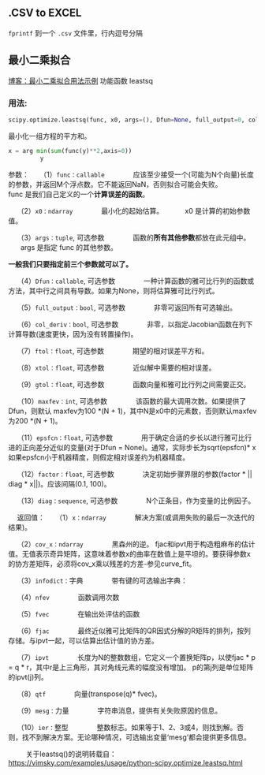 ## .CSV to EXCEL

`fprintf` 到一个 `.csv` 文件里，行内逗号分隔

## 最小二乘拟合

[博客：最小二乘拟合用法示例](https://www.cnblogs.com/keye/p/8690183.html)
功能函数 leastsq

### 用法:

```python
scipy.optimize.leastsq(func, x0, args=(), Dfun=None, full_output=0, col_deriv=0, ftol=1.49012e-08, xtol=1.49012e-08, gtol=0.0, maxfev=0, epsfcn=None, factor=100, diag=None)
```

最小化一组方程的平方和。

```python
x = arg min(sum(func(y)**2,axis=0))
         y
```

参数：
   （1）`func：callable`
         应该至少接受一个(可能为N个向量)长度的参数，并返回M个浮点数。它不能返回NaN，否则拟合可能会失败。
          func 是我们自己定义的一个**计算误差的函数**。

   （2）`x0：ndarray`
         最小化的起始估算。
   	     x0 是计算的初始参数值。

   （3）`args：tuple`, 可选参数
         函数的**所有其他参数**都放在此元组中。
 	     args 是指定 func 的其他参数。

**一般我们只要指定前三个参数就可以了。**

   （4）`Dfun：callable`, 可选参数
         一种计算函数的雅可比行列的函数或方法，其中行之间具有导数。如果为None，则将估算雅可比行列式。

   （5）`full_output：bool`, 可选参数
         非零可返回所有可选输出。

   （6）`col_deriv：bool`, 可选参数
         非零，以指定Jacobian函数在列下计算导数(速度更快，因为没有转置操作)。

   （7）`ftol：float`, 可选参数
         期望的相对误差平方和。

   （8）`xtol：float`, 可选参数
         近似解中需要的相对误差。

   （9）`gtol：float`, 可选参数
         函数向量和雅可比行列之间需要正交。

   （10）`maxfev：int`, 可选参数
         该函数的最大调用次数。如果提供了Dfun，则默认 maxfev为100 *(N + 1)，其中N是x0中的元素数，否则默认maxfev为200 *(N + 1)。

   （11）`epsfcn：float`, 可选参数
         用于确定合适的步长以进行雅可比行进的正向差分近似的变量(对于Dfun = None)。通常，实际步长为sqrt(epsfcn)* x如果epsfcn小于机器精度，则假定相对误差约为机器精度。

   （12）`factor：float`, 可选参数
         决定初始步骤界限的参数(factor * || diag * x||)。应该间隔(0.1, 100)。

   （13）`diag：sequence`, 可选参数
         N个正条目，作为变量的比例因子。

   返回值：
   （1）`x：ndarray`
         解决方案(或调用失败的最后一次迭代的结果)。

   （2）`cov_x：ndarray`
         黑森州的逆。 fjac和ipvt用于构造粗麻布的估计值。无值表示奇异矩阵，这意味着参数x的曲率在数值上是平坦的。要获得参数x的协方差矩阵，必须将cov_x乘以残差的方差-参见curve_fit。

   （3）`infodict：`字典
         带有键的可选输出字典：

   （4）`nfev`
         函数调用次数

   （5）`fvec`
         在输出处评估的函数

   （6）`fjac`
         最终近似雅可比矩阵的QR因式分解的R矩阵的排列，按列存储。与ipvt一起，可以估算出估计值的协方差。

   （7）`ipvt`
         长度为N的整数数组，它定义一个置换矩阵p，以使fjac * p = q * r，其中r是上三角形，其对角线元素的幅度没有增加。 p的第j列是单位矩阵的ipvt(j)列。

   （8）`qtf`
         向量(transpose(q)* fvec)。

   （9）`mesg：`力量
         字符串消息，提供有关失败原因的信息。

   （10）`ier：`整型
         整数标志。如果等于1、2、3或4，则找到解。否则，找不到解决方案。无论哪种情况，可选输出变量‘mesg’都会提供更多信息。

      关于leastsq()的说明转载自：https://vimsky.com/examples/usage/python-scipy.optimize.leastsq.html
